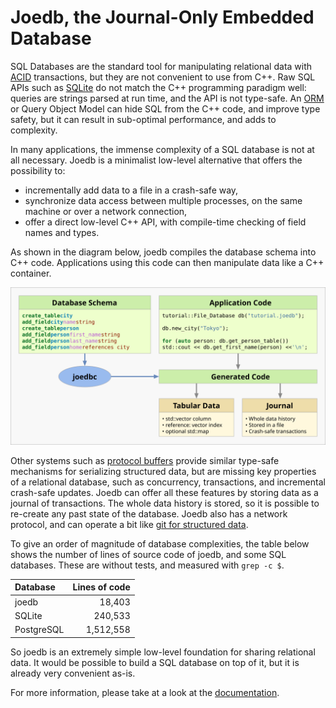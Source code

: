 # Joedb, the Journal-Only Embedded Database

SQL Databases are the standard tool for manipulating relational data with
[ACID](https://en.wikipedia.org/wiki/ACID) transactions, but they are not
convenient to use from C++. Raw SQL APIs such as
[SQLite](https://www.sqlite.org/cintro.html) do not match the C++ programming
paradigm well: queries are strings parsed at run time, and the API is not
type-safe. An
[ORM](https://en.wikipedia.org/wiki/Object%E2%80%93relational_mapping) or Query
Object Model can hide SQL from the C++ code, and improve type safety, but it
can result in sub-optimal performance, and adds to complexity.

In many applications, the immense complexity of a SQL database is not at all
necessary. Joedb is a minimalist low-level alternative that offers the
possibility to:

 - incrementally add data to a file in a crash-safe way,
 - synchronize data access between multiple processes, on the same machine or
   over a network connection,
 - offer a direct low-level C++ API, with compile-time checking of field names
   and types.

As shown in the diagram below, joedb compiles the database schema into C++
code. Applications using this code can then manipulate data like a C++
container.

![Diagram](doc/source/images/joedb.svg)

Other systems such as [protocol buffers](https://protobuf.dev/) provide similar
type-safe mechanisms for serializing structured data, but are missing key
properties of a relational database, such as concurrency, transactions, and
incremental crash-safe updates. Joedb can offer all these features by storing
data as a journal of transactions. The whole data history is stored, so it is
possible to re-create any past state of the database. Joedb also has a network
protocol, and can operate a bit like [git for structured
data](https://www.remi-coulom.fr/joedb/concurrency.html).

To give an order of magnitude of database complexities, the table below shows
the number of lines of source code of joedb, and some SQL databases. These are
without tests, and measured with ``grep -c $``.

|Database  |Lines of code|
|:---------|------------:|
|joedb     |       18,403|
|SQLite    |      240,533|
|PostgreSQL|    1,512,558|

So joedb is an extremely simple low-level foundation for sharing relational
data. It would be possible to build a SQL database on top of it, but it is
already very convenient as-is.

For more information, please take at a look at the
[documentation](https://www.remi-coulom.fr/joedb/intro.html).
